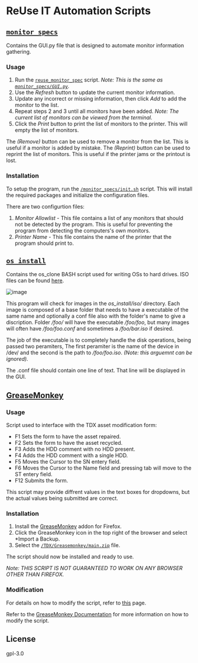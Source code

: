 # ReUse IT Automation Scripts

## [```monitor_specs```](./monitor_specs)
Contains the GUI.py file that is designed to automate monitor information gathering.

### Usage
1. Run the [```reuse_monitor_spec```](./reuse_monitor_spec) script. *Note: This is the same as [```monitor_specs/GUI.py```](./monitor_specs/GUI.py).*
2. Use the *Refresh* button to update the current monitor information. 
3. Update any incorrect or missing information, then click *Add* to add the monitor to the list.
4. Repeat steps 2 and 3 until all monitors have been added. *Note: The current list of monitors can be viewed from the terminal.*
5. Click the *Print* button to print the list of monitors to the printer. This will empty the list of monitors.

The *(Remove)* button can be used to remove a monitor from the list. This is useful if a monitor is added by mistake.
The *(Reprint)* button can be used to reprint the list of monitors. This is useful if the printer jams or the printout is lost.

### Installation
To setup the program, run the [```/monitor_specs/init.sh```](./monitor_specs/init.sh) script. This will install the required packages and initialize the configuration files. 

There are two configurtion files:
1. *Monitor Allowlist* - This file contains a list of any monitors that should not be detected by the program. This is useful for preventing the program from detecting the computers's own monitors. 
2. *Printer Name* - This file contains the name of the printer that the program should print to. 

## [```os_install```](./os_install)
Contains the os_clone BASH script used for writing OSs to hard drives.
ISO files can be found [here](https://drive.google.com/drive/folders/18ejyXTB1vsjlzQfxChp4izIAkGgJYXoE?usp=sharing).

![image](https://user-images.githubusercontent.com/43316251/162587454-0e244102-0a49-49b6-9daf-89cb994373fc.png)

This program will check for images in the _os_install/iso/_ directory. Each image is composed of a base folder that needs to have a executable of the same name and optionally a conf file also with the folder's name to give a discription. Folder _/foo/_ will have the executable _/foo/foo_, but many images will often have _/foo/foo.conf_ and sometimes a _/foo/bar.iso_ if desired. 

The job of the executable is to completely handle the disk operations, being passed two peramiters, The first peramiter is the name of the device in /dev/ and the second is the path to _/foo/foo.iso_. _(Note: this arguemnt can be ignored)._

The .conf file should contain one line of text. That line will be displayed in the GUI.



## [GreaseMonkey](./TDX/)
### Usage
Script used to interface with the TDX asset modification form:
- F1 Sets the form to have the asset repaired.
- F2 Sets the form to have the asset recycled.
- F3 Adds the HDD comment with no HDD present.
- F4 Adds the HDD comment with a single HDD.
- F5 Moves the Cursor to the SN entery field. 
- F6 Moves the Cursor to the Name field and pressing tab will move to the ST entery field.
- F12 Submits the form.

This script may provide diffrent values in the text boxes for dropdowns, but the actual values being submitted are correct.

### Installation
1. Install the [GreaseMonkey](https://addons.mozilla.org/en-US/firefox/addon/greasemonkey/) addon for Firefox.
2. Click the GreaseMonkey icon in the top right of the browser and select *Import a Backup.
3. Select the [```/TDX/Greasemonkey/main.zip```](./TDX/Greasemonkey/main.zip) file.

The script should now be installed and ready to use.

*Note: THIS SCRIPT IS NOT GUARANTEED TO WORK ON ANY BROWSER OTHER THAN FIREFOX.*

### Modification
For details on how to modify the script, refer to [this](./TDX/) page.

Refer to the [GreaseMonkey Documentation](https://wiki.greasespot.net/Greasemonkey_Manual:API) for more information on how to modify the script.

## License
gpl-3.0
